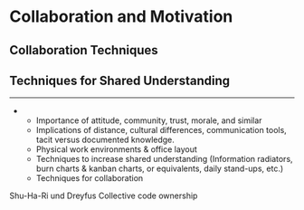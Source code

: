# Collaboration and Motivation
## Collaboration Techniques
<!-- 2.1.5 Collaboration Techniques -->

## Techniques for Shared Understanding
<!-- 2.1.6 Techniques for Shared Understanding -->

---
   * 
      * Importance of attitude, community, trust, morale, and similar
      * Implications of distance, cultural differences, communication tools, tacit versus documented knowledge.
      * Physical work environments & office layout
      * Techniques to increase shared understanding (Information radiators, burn charts & kanban charts, or equivalents, daily stand-ups, etc.)
      * Techniques for collaboration

Shu-Ha-Ri und Dreyfus
Collective code ownership